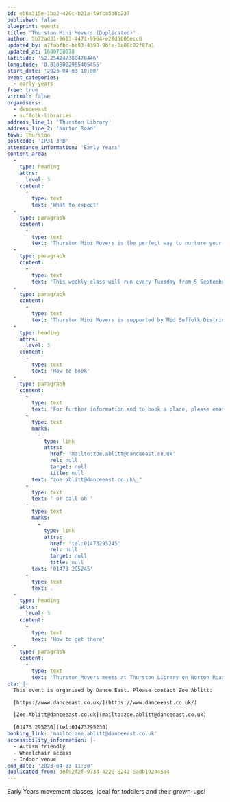 ```yaml
---
id: eb6a315e-1ba2-429c-b21a-49fca5d6c237
published: false
blueprint: events
title: 'Thurston Mini Movers (Duplicated)'
author: 5b72ad31-9613-4471-9564-e28d5005ecc0
updated_by: a7fabfbc-be93-4390-9bfe-3a08c02f87a1
updated_at: 1680768078
latitude: '52.254247380478446'
longitude: '0.8108022965405455'
start_date: '2023-04-03 10:00'
event_categories:
  - early-years
free: true
virtual: false
organisers:
  - danceeast
  - suffolk-libraries
address_line_1: 'Thurston Library'
address_line_2: 'Norton Road'
town: Thurston
postcode: 'IP31 3PB'
attendance_information: 'Early Years'
content_area:
  -
    type: heading
    attrs:
      level: 3
    content:
      -
        type: text
        text: 'What to expect'
  -
    type: paragraph
    content:
      -
        type: text
        text: 'Thurston Mini Movers is the perfect way to nurture your little ones natural love of movement in a structured yet relaxed environment. Themes, music, props and games are used to develop balance, coordination and imagination, and grown-ups are encouraged to join in the fun too!'
  -
    type: paragraph
    content:
      -
        type: text
        text: 'This weekly class will run every Tuesday from 5 September from 10.00am to 11.30am at Thurston Library. The session includes half an hour at the end for refreshments and socialising.'
  -
    type: paragraph
    content:
      -
        type: text
        text: 'Thurston Mini Movers is supported by Mid Suffolk District Council.'
  -
    type: heading
    attrs:
      level: 3
    content:
      -
        type: text
        text: 'How to book'
  -
    type: paragraph
    content:
      -
        type: text
        text: 'For further information and to book a place, please email Zoe at '
      -
        type: text
        marks:
          -
            type: link
            attrs:
              href: 'mailto:zoe.ablitt@danceeast.co.uk'
              rel: null
              target: null
              title: null
        text: "zoe.ablitt@danceeast.co.uk\_"
      -
        type: text
        text: ' or call on '
      -
        type: text
        marks:
          -
            type: link
            attrs:
              href: 'tel:01473295245'
              rel: null
              target: null
              title: null
        text: '01473 295245'
      -
        type: text
        text: .
  -
    type: heading
    attrs:
      level: 3
    content:
      -
        type: text
        text: 'How to get there'
  -
    type: paragraph
    content:
      -
        type: text
        text: 'Thurston Movers meets at Thurston Library on Norton Road in Thurston, IP31 3PB.'
cta: |-
  This event is organised by Dance East. Please contact Zoe Ablitt:

  [https://www.danceeast.co.uk/](https://www.danceeast.co.uk/)

  [Zoe.Ablitt@danceeast.co.uk](mailto:zoe.ablitt@danceeast.co.uk)

  [01473 295230](tel:01473295230)
booking_link: 'mailto:zoe.ablitt@danceeast.co.uk'
accessibility_information: |-
  - Autism friendly
  - Wheelchair access
  - Indoor venue
end_date: '2023-04-03 11:30'
duplicated_from: def92f2f-973d-4220-8242-5adb102445a4
---
```

Early Years movement classes, ideal for toddlers and their grown-ups!